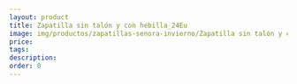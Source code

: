 ```yaml
---
layout: product
title: Zapatilla sin talón y con hebilla_24Eu
image: img/productos/zapatillas-senora-invierno/Zapatilla sin talón y con hebilla_24Eu.jpeg
price: 
tags: 
description: 
order: 0
---
```


